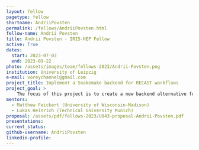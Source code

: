 ```yaml
---
layout: fellow
pagetype: fellow
shortname: AndriiPovsten
permalink: /fellows/AndriiPovsten.html
fellow-name: Andrii Povsten
title: Andrii Povsten - IRIS-HEP Fellow
active: True
dates:
  start: 2023-07-03
  end: 2023-09-22
photo: /assets/images/team/fellows-2023/Andrii-Povsten.png
institution: University of Leipzig
e-mail: voreychannel@gmail.com
project_title: Implement a Snakemake backend for RECAST workflows
project_goal: >
    The focus of this project is to create a new backend alternative for RECAST workflows utilizing Snakemake workflow manegment system
mentors:
  - Matthew Feickert (University of Wisconsin-Madison)
  - Lukas Heinrich (Technical University Munich)
proposal: /assets/pdf/fellows-2023/U043-proposal-Andrii-Povsten.pdf
presentations:
current_status: 
github-username: AndriiPovsten
linkedin-profile:
---
```

